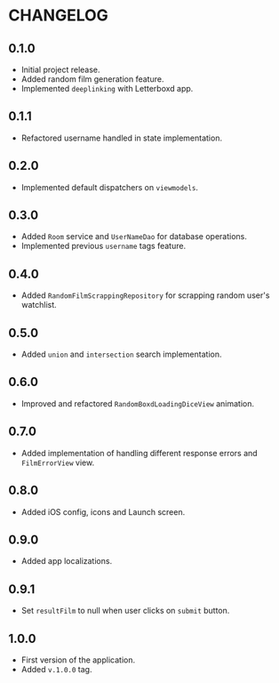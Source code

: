 # CHANGELOG

## 0.1.0
- Initial project release.
- Added random film generation feature.
- Implemented `deeplinking` with Letterboxd app.

## 0.1.1
- Refactored username handled in state implementation.

## 0.2.0
- Implemented default dispatchers on `viewmodels`.

## 0.3.0
- Added `Room` service and `UserNameDao` for database operations.
- Implemented previous `username` tags feature.

## 0.4.0
- Added `RandomFilmScrappingRepository` for scrapping random user's watchlist.

## 0.5.0
- Added `union` and `intersection` search implementation.

## 0.6.0
- Improved and refactored `RandomBoxdLoadingDiceView` animation.

## 0.7.0
- Added implementation of handling different response errors and `FilmErrorView` view.

## 0.8.0
- Added iOS config, icons and Launch screen.

## 0.9.0
- Added app localizations.

## 0.9.1
- Set `resultFilm` to null when user clicks on `submit` button.

## 1.0.0
- First version of the application.
- Added `v.1.0.0` tag.